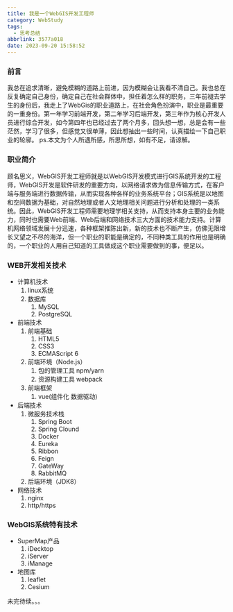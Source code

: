 ```yaml
---
title: 我是一个WebGIS开发工程师
category: WebStudy
tags:
  - 思考总结
abbrlink: 3577a018
date: 2023-09-20 15:58:52
---
```


### 前言
   我总在追求清晰，避免模糊的道路上前进，因为模糊会让我看不清自己。我也总在反复确定自己身份，确定自己在社会群体中，担任着怎么样的职务，三年前褪去学生的身份后，我走上了WebGis的职业道路上，在社会角色扮演中，职业是最重要的一重身份。第一年学习前端开发，第二年学习后端开发，第三年作为核心开发人员进行综合开发，如今第四年也已经过去了两个月多，回头想一想，总是会有一些茫然，学习了很多，但感觉又很单薄，因此想抽出一些时间，认真描绘一下自己职业的轮廓。
   ps.本文为个人所遇所感，所思所想，如有不足，请谅解。
### 职业简介
   顾名思义，WebGIS开发工程师就是以WebGIS开发模式进行GIS系统开发的工程师，WebGIS开发是软件研发的重要方向，以网络请求做为信息传输方式，在客户端与服务端进行数据传输，从而实现各种各样的业务系统平台；GIS系统是以地图和空间数据为基础，对自然地理或者人文地理相关问题进行分析和处理的一类系统。因此，WebGIS开发工程师需要地理学相关支持，从而支持本身主要的业务能力，同时也需要Web前端、Web后端和网络技术三大方面的技术能力支持。计算机网络领域发展十分迅速，各种框架推陈出新，新的技术也不断产生，仿佛无限增长又望之不尽的海洋，但一个职业的职能是确定的，不同种类工具的作用也是明确的，一个职业的人用自己知道的工具做成这个职业需要做到的事，便足以。
### WEB开发相关技术
- 计算机技术
    1. linux系统
    2. 数据库
        1. MySQL
        2. PostgreSQL
- 前端技术
    1. 前端基础
        1. HTML5
        2. CSS3
        3. ECMAScript 6
    2. 前端环境（Node.js）
        1. 包的管理工具 npm/yarn
        2. 资源构建工具 webpack
    3. 前端框架
        1. vue(组件化 数据驱动)
- 后端技术
    1. 微服务技术栈
        1. Spring Boot
        2. Spring Clound
        3. Docker
        4. Eureka
        5. Ribbon
        6. Feign
        7. GateWay
        8. RabbitMQ
    2. 后端环境（JDK8）
- 网络技术
    1. nginx
    2. http/https
### WebGIS系统特有技术
- SuperMap产品
    1. iDecktop
    2. iServer
    3. iManage
- 地图库
    1. leaflet
    2. Cesium

未完待续。。。